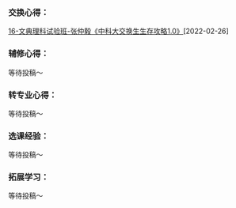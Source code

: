 <!-- [一起来将手册建设地更好！](Preface/fenxiang.md) -->

### 交换心得：

[16-文典理科试验班-张仲毅《中科大交换生生存攻略1.0》](https://cos.zzy2001.com/ahubook/16-文典理科试验班-张仲毅.pdf)[2022-02-26]

### 辅修心得：

等待投稿～

### 转专业心得：

等待投稿～

### 选课经验：

等待投稿～

### 拓展学习：

等待投稿～